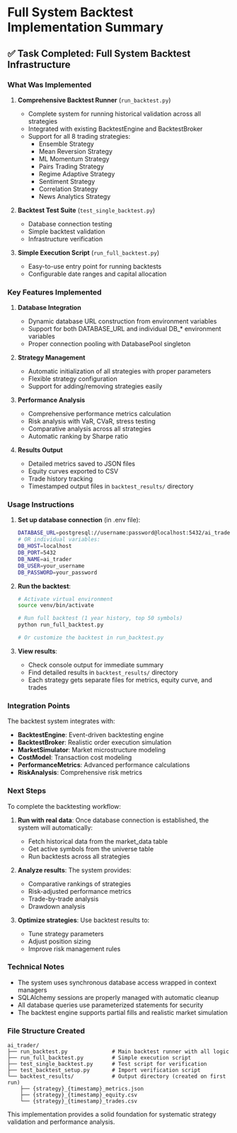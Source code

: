 # Full System Backtest Implementation Summary

## ✅ Task Completed: Full System Backtest Infrastructure

### What Was Implemented

1. **Comprehensive Backtest Runner** (`run_backtest.py`)
   - Complete system for running historical validation across all strategies
   - Integrated with existing BacktestEngine and BacktestBroker
   - Support for all 8 trading strategies:
     - Ensemble Strategy
     - Mean Reversion Strategy
     - ML Momentum Strategy
     - Pairs Trading Strategy
     - Regime Adaptive Strategy
     - Sentiment Strategy
     - Correlation Strategy
     - News Analytics Strategy

2. **Backtest Test Suite** (`test_single_backtest.py`)
   - Database connection testing
   - Simple backtest validation
   - Infrastructure verification

3. **Simple Execution Script** (`run_full_backtest.py`)
   - Easy-to-use entry point for running backtests
   - Configurable date ranges and capital allocation

### Key Features Implemented

1. **Database Integration**
   - Dynamic database URL construction from environment variables
   - Support for both DATABASE_URL and individual DB_* environment variables
   - Proper connection pooling with DatabasePool singleton

2. **Strategy Management**
   - Automatic initialization of all strategies with proper parameters
   - Flexible strategy configuration
   - Support for adding/removing strategies easily

3. **Performance Analysis**
   - Comprehensive performance metrics calculation
   - Risk analysis with VaR, CVaR, stress testing
   - Comparative analysis across all strategies
   - Automatic ranking by Sharpe ratio

4. **Results Output**
   - Detailed metrics saved to JSON files
   - Equity curves exported to CSV
   - Trade history tracking
   - Timestamped output files in `backtest_results/` directory

### Usage Instructions

1. **Set up database connection** (in .env file):
   ```bash
   DATABASE_URL=postgresql://username:password@localhost:5432/ai_trader
   # OR individual variables:
   DB_HOST=localhost
   DB_PORT=5432
   DB_NAME=ai_trader
   DB_USER=your_username
   DB_PASSWORD=your_password
   ```

2. **Run the backtest**:
   ```bash
   # Activate virtual environment
   source venv/bin/activate
   
   # Run full backtest (1 year history, top 50 symbols)
   python run_full_backtest.py
   
   # Or customize the backtest in run_backtest.py
   ```

3. **View results**:
   - Check console output for immediate summary
   - Find detailed results in `backtest_results/` directory
   - Each strategy gets separate files for metrics, equity curve, and trades

### Integration Points

The backtest system integrates with:
- **BacktestEngine**: Event-driven backtesting engine
- **BacktestBroker**: Realistic order execution simulation
- **MarketSimulator**: Market microstructure modeling
- **CostModel**: Transaction cost modeling
- **PerformanceMetrics**: Advanced performance calculations
- **RiskAnalysis**: Comprehensive risk metrics

### Next Steps

To complete the backtesting workflow:

1. **Run with real data**: Once database connection is established, the system will automatically:
   - Fetch historical data from the market_data table
   - Get active symbols from the universe table
   - Run backtests across all strategies

2. **Analyze results**: The system provides:
   - Comparative rankings of strategies
   - Risk-adjusted performance metrics
   - Trade-by-trade analysis
   - Drawdown analysis

3. **Optimize strategies**: Use backtest results to:
   - Tune strategy parameters
   - Adjust position sizing
   - Improve risk management rules

### Technical Notes

- The system uses synchronous database access wrapped in context managers
- SQLAlchemy sessions are properly managed with automatic cleanup
- All database queries use parameterized statements for security
- The backtest engine supports partial fills and realistic market simulation

### File Structure Created

```
ai_trader/
├── run_backtest.py              # Main backtest runner with all logic
├── run_full_backtest.py         # Simple execution script
├── test_single_backtest.py      # Test script for verification
├── test_backtest_setup.py       # Import verification script
└── backtest_results/            # Output directory (created on first run)
    ├── {strategy}_{timestamp}_metrics.json
    ├── {strategy}_{timestamp}_equity.csv
    └── {strategy}_{timestamp}_trades.csv
```

This implementation provides a solid foundation for systematic strategy validation and performance analysis.
